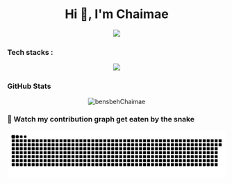 <h1 align="center">Hi 👋, I'm Chaimae</h1>


<p align="center">
  <a href="https://github.com/DenverCoder1/readme-typing-svg">
    <img src="https://readme-typing-svg.demolab.com/?lines=AI%20Engineer;Data%20Scientist;Data%20Engineer;Problem%20Solving;DSA&font=Fira%20Code&center=true&width=440&height=45&color=f75c7e&vCenter=true&pause=1000&size=22&background=141321" />
  </a>
</p>


### Tech stacks : 
<p align="center">
  <img src="https://skillicons.dev/icons?i=linux,ubuntu,python,r,cpp,c,bash,js,html,css,tailwindcss,react,vite,nextjs,fastapi,flask,tensorflow,pytorch,scikitlearn,selenium,mongodb,postgres,mysql,git,github,kafka,figma,dbt,snowflake" width="400"/>
</p>




### GitHub Stats  
<p align="center"> <img src="https://github-readme-stats.vercel.app/api?username=bensbehChaimae&show_icons=true&theme=radical" alt="bensbehChaimae" />




### 🐍 Watch my contribution graph get eaten by the snake
</div>
<picture>
  <source media="(prefers-color-scheme: dark)" srcset="https://raw.githubusercontent.com/bensbehChaimae/bensbehChaimae/output/github-snake-dark.svg" />
  <source media="(prefers-color-scheme: light)" srcset="https://raw.githubusercontent.com/bensbehChaimae/bensbehChaimae/output/github-snake.svg" />
  <img alt="github-snake" src="https://raw.githubusercontent.com/bensbehChaimae/bensbehChaimae/output/github-snake.svg" />
</picture>

